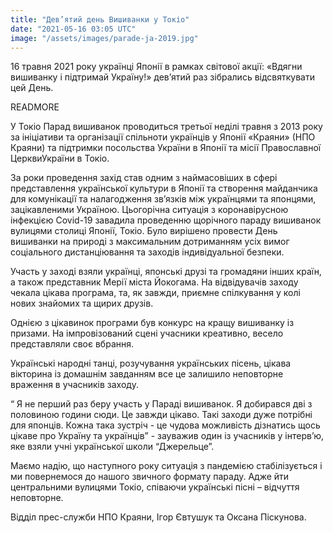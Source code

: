```yaml
---
title: "Дев’ятий день Вишиванки у Токіо"
date: "2021-05-16 03:05 UTC"
image: "/assets/images/parade-ja-2019.jpg"
---
```



16 травня 2021 року українці Японії в рамках світової акції: «Вдягни
вишиванку і підтримай Україну!» дев’ятий раз зібрались відсвяткувати цей
День.

READMORE

У Токіо Парад вишиванок проводиться третьої неділі травня з 2013 року за
ініціативи та організації спільноти українців у Японії  «Краяни» (НПО
Краяни) та підтримки посольства України в Японії та місії Православної
ЦерквиУкраїни в Токіо.

За роки проведення захід став одним з наймасовіших в сфері представлення української культури в Японії та створення майданчика для комунікації та налагодження зв’язків між українцями та японцями, зацікавленими Україною.
Цьогорічна ситуація з коронавірусною інфекцією Covid-19 завадила
проведенню щорічного параду вишиванок вулицями столиці Японії,
Токіо. Було вирішено провести День вишиванки на природі з максимальним
дотриманням усіх вимог соціального дистанціювання та заходів
індивідуальної безпеки.

Участь у заході взяли українці, японські друзі та громадяни інших країн, а також представник Мерії міста Йокогама.
На відвідувачів заходу чекала цікава програма, та, як завжди, приємне
спілкування у колі нових знайомих та щирих друзів.

Однією з цікавинок програми був конкурс на кращу вишиванку із
призами. На імпровізований сцені учасники креативно, весело представляли
своє вбрання.

Українські народні танці, розучування українських пісень, цікава
вікторина із домашнім завданням все це залишило неповторне враження в
учасників заходу.

“ Я не перший раз беру участь у Параді вишиванок. Я добирався дві з
половиною години сюди. Це завжди цікаво. Такі заходи дуже потрібні для
японців. Кожна така зустріч - це чудова можливість дізнатись щось цікаве
про Україну та українців” - зауважив один із учасників у інтерв’ю, яке
взяли учні української школи “Джерельце”.

Маємо надію, що наступного року ситуація з пандемією стабілізується і ми
повернемося до нашого звичного формату параду. Адже йти центральними
вулицями Токіо, співаючи українські пісні – відчуття неповторне.

Відділ прес-служби НПО Краяни,
Ігор Євтушук та  Оксана Піскунова.
